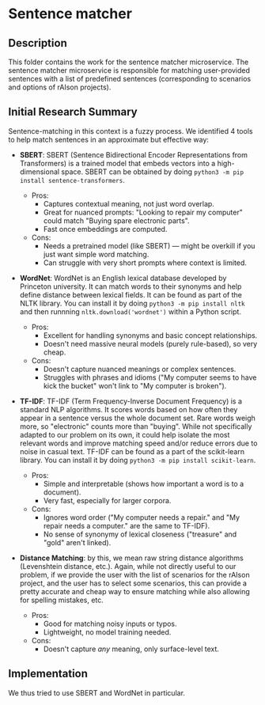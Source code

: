 # Sentence matcher

## Description

This folder contains the work for the sentence matcher microservice. The sentence matcher microservice is responsible for matching user-provided sentences with a list of predefined sentences (corresponding to scenarios and options of rAIson projects).

## Initial Research Summary

Sentence-matching in this context is a fuzzy process. We identified 4 tools to help match sentences in an approximate but effective way:

- **SBERT**: SBERT (Sentence Bidirectional Encoder Representations from Transformers) is a trained model that embeds vectors into a high-dimensional space. SBERT can be obtained by doing `python3 -m pip install sentence-transformers`.
  - Pros:
    - Captures contextual meaning, not just word overlap.
    - Great for nuanced prompts: "Looking to repair my computer" could match "Buying spare electronic parts".
    - Fast once embeddings are computed.
  - Cons:
    - Needs a pretrained model (like SBERT) — might be overkill if you just want simple word matching.
    - Can struggle with very short prompts where context is limited.

- **WordNet**: WordNet is an English lexical database developed by Princeton university. It can match words to their synonyms and help define distance between lexical fields. It can be found as part of the NLTK library. You can install it by doing `python3 -m pip install nltk` and then runnning `nltk.download('wordnet')` within a Python script.
  - Pros:
    - Excellent for handling synonyms and basic concept relationships.
    - Doesn't need massive neural models (purely rule-based), so very cheap.
  - Cons:
    - Doesn't capture nuanced meanings or complex sentences.
    - Struggles with phrases and idioms ("My computer seems to have kick the bucket" won't link to "My computer is broken").

- **TF-IDF**: TF-IDF (Term Frequency-Inverse Document Frequency) is a standard NLP algorithms. It scores words based on how often they appear in a sentence versus the whole document set. Rare words weigh more, so "electronic" counts more than "buying". While not specifically adapted to our problem on its own, it could help isolate the most relevant words and improve matching speed and/or reduce errors due to noise in casual text. TF-IDF can be found as a part of the scikit-learn library. You can install it by doing `python3 -m pip install scikit-learn`.
  - Pros:
    - Simple and interpretable (shows how important a word is to a document).
    - Very fast, especially for larger corpora.
  - Cons:
    - Ignores word order ("My computer needs a repair." and "My repair needs a computer." are the same to TF-IDF).
    - No sense of synonymy of lexical closeness ("treasure" and "gold" aren't linked).

- **Distance Matching**: by this, we mean raw string distance algorithms (Levenshtein distance, etc.). Again, while not directly useful to our problem, if we provide the user with the list of scenarios for the rAIson project, and the user has to select some scenarios, this can provide a pretty accurate and cheap way to ensure matching while also allowing for spelling mistakes, etc.
  - Pros:
    - Good for matching noisy inputs or typos.
    - Lightweight, no model training needed.
  - Cons:
    - Doesn't capture *any* meaning, only surface-level text.


## Implementation

We thus tried to use SBERT and WordNet in particular.
